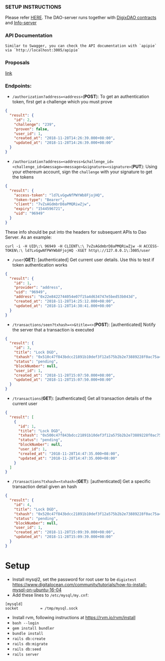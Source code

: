 ### SETUP INSTRUCTIONS
Please refer [HERE](https://gist.github.com/roynalnaruto/52f2be795f256ed7b0f156666108f8fc). The DAO-server runs together with [DigixDAO contracts](https://github.com/DigixGlobal/dao-contracts/tree/dev-info-server) and [Info-server](https://github.com/DigixGlobal/info-server/tree/dev)

### API Documentation

    Similar to Swagger, you can check the API documentation with `apipie` via `http://localhost:3005/apipie`

### Proposals
[link](PROPOSALS.md)

### Endpoints:
* `/authorization?address=<address>`(**POST**): To get an authentication token, first get a challenge which you must prove

``` json
{
  "result": {
    "id": 2,
    "challenge": "239",
    "proven": false,
    "user_id": 1,
    "created_at": "2018-11-28T14:26:39.000+08:00",
    "updated_at": "2018-11-28T14:26:39.000+08:00"
  }
}
```
* `/authorization?address=<address>&challenge_id=<challenge_id>&message=<message>&signature=<signature>`(**PUT**):
    Using your ethereum account, sign the `challenge` with your signature to get the tokens

``` json
{
  "result": {
    "access-token": "ld7LvGgwNfPWYWb8FjojHQ",
    "token-type": "Bearer",
    "client": "7vZsAGdmbrD8aPMQRiwZjw",
    "expiry": "1544596721",
    "uid": "96949"
  }
}
```

These info should be put into the headers for subsequent APIs to Dao Server. As an example:

``` shell
curl -i -H UID\:\ 96949 -H CLIENT\:\ 7vZsAGdmbrD8aPMQRiwZjw -H ACCESS-TOKEN\:\ ld7LvGgwNfPWYWb8FjojHQ -XGET http\://127.0.0.1\:3005/user
```

* `/user`(**GET**): [authenticated] Get current user details. Use this to test if token authentication works

``` json
{
  "result": {
    "id": 1,
    "provider": "address",
    "uid": "96949",
    "address": "0x22e8422744054e07f15a4d634747e5bed53b043d",
    "created_at": "2018-11-28T14:25:12.000+08:00",
    "updated_at": "2018-11-28T14:38:41.000+08:00"
  }
}
```

* `/transactions/seen?txhash=<>&title=<>`(**POST**): [authenticated] Notify the server that a transaction is executed

``` json
{
  "result": {
    "id": 3,
    "title": "Lock DGD",
    "txhash": "0x510c47f843bdcc21891b10def3f12a575b2b2e73889228f0ac75a45e22eab5cd",
    "status": "pending",
    "blockNumber": null,
    "user_id": 1,
    "created_at": "2018-11-28T15:07:50.000+08:00",
    "updated_at": "2018-11-28T15:07:50.000+08:00"
  }
}
```

* `/transactions`(**GET**): [authenticated] Get all transaction details of the current user

```json
{
  "result": [
    {
      "id": 1,
      "title": "Lock DGD",
      "txhash": "0x500c47f843bdcc21891b10def3f12a575b2b2e73889228f0ac75a45e22eab5cd",
      "status": "pending",
      "blockNumber": null,
      "user_id": 1,
      "created_at": "2018-11-28T14:47:35.000+08:00",
      "updated_at": "2018-11-28T14:47:35.000+08:00"
    }
  ]
}
```

* `/transactions?txhash=<txhash>`(**GET**): [authenticated] Get a specific transaction detail given an hash

``` json
{
  "result": {
    "id": 4,
    "title": "Lock DGD",
    "txhash": "0x520c47f843bdcc21891b10def3f12a575b2b2e73889228f0ac75a45e22eab5cd",
    "status": "pending",
    "blockNumber": null,
    "user_id": 1,
    "created_at": "2018-11-28T15:09:39.000+08:00",
    "updated_at": "2018-11-28T15:09:39.000+08:00"
  }
}
```

# Setup
* Install mysql2, set the password for root user to be `digixtest` https://www.digitalocean.com/community/tutorials/how-to-install-mysql-on-ubuntu-16-04
* Add these lines to `/etc/mysql/my.cnf`:
```
[mysqld]
socket          = /tmp/mysql.sock
```
* Install rvm, following instructions at https://rvm.io/rvm/install
* `bash --login`
* `gem install bundler`
* `bundle install`
* `rails db:create`
* `rails db:migrate`
* `rails db:seed`
* `rails server`
